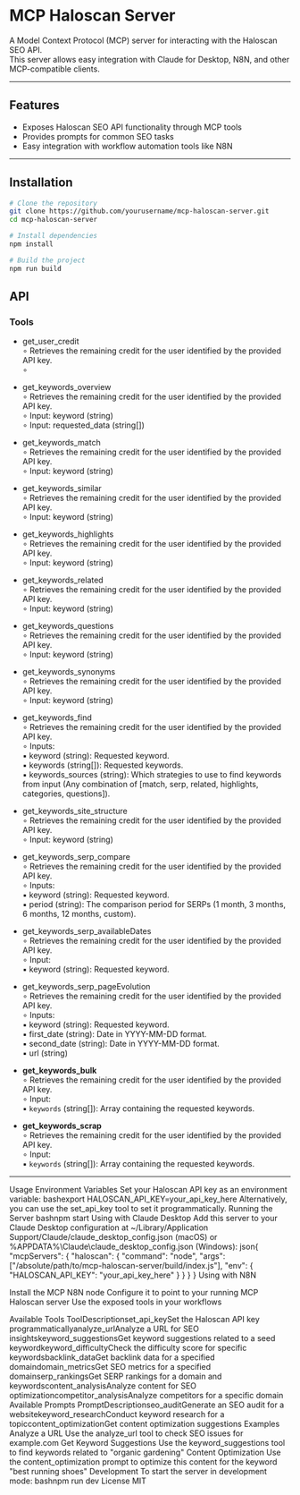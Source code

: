 # MCP Haloscan Server

A Model Context Protocol (MCP) server for interacting with the Haloscan SEO API.  
This server allows easy integration with Claude for Desktop, N8N, and other MCP-compatible clients.

---

## Features

- Exposes Haloscan SEO API functionality through MCP tools
- Provides prompts for common SEO tasks
- Easy integration with workflow automation tools like N8N

---

## Installation

```bash
# Clone the repository
git clone https://github.com/yourusername/mcp-haloscan-server.git
cd mcp-haloscan-server

# Install dependencies
npm install

# Build the project
npm run build
```

## API

### Tools

  - get_user_credit<br>
    ∘ Retrieves the remaining credit for the user identified by the provided API key.<br>
    ∘ 

  - get_keywords_overview<br>
    ∘ Retrieves the remaining credit for the user identified by the provided API key.<br>
    ∘ Input: keyword (string)<br>
    ∘ Input: requested_data (string[])<br>

  - get_keywords_match<br>
    ∘ Retrieves the remaining credit for the user identified by the provided API key.<br>
    ∘ Input: keyword (string)<br>

  - get_keywords_similar<br>
    ∘ Retrieves the remaining credit for the user identified by the provided API key.<br>
    ∘ Input: keyword (string)<br>

  - get_keywords_highlights<br>
    ∘ Retrieves the remaining credit for the user identified by the provided API key.<br>
    ∘ Input: keyword (string)<br>

  - get_keywords_related<br>
    ∘ Retrieves the remaining credit for the user identified by the provided API key.<br>
    ∘ Input: keyword (string)<br>

  - get_keywords_questions<br>
    ∘ Retrieves the remaining credit for the user identified by the provided API key.<br>
    ∘ Input: keyword (string)<br>

  - get_keywords_synonyms<br>
    ∘ Retrieves the remaining credit for the user identified by the provided API key.<br>
    ∘ Input: keyword (string)<br>

  - get_keywords_find<br>
    ∘ Retrieves the remaining credit for the user identified by the provided API key.<br>
    ∘ Inputs:<br>
        ▪ keyword (string): Requested keyword.<br>
        ▪ keywords (string[]): Requested keywords.<br>
        ▪ keywords_sources (string): Which strategies to use to find keywords from input (Any combination of [match, serp, related, highlights, categories, questions]).<br>

  - get_keywords_site_structure<br>
    ∘ Retrieves the remaining credit for the user identified by the provided API key.<br>
    ∘ Input: keyword (string)<br>

  - get_keywords_serp_compare<br>
    ∘ Retrieves the remaining credit for the user identified by the provided API key.<br>
    ∘ Inputs:<br>
        ▪ keyword (string): Requested keyword.<br>
        ▪ period (string): The comparison period for SERPs (1 month, 3 months, 6 months, 12 months, custom).<br>

  - get_keywords_serp_availableDates<br>
    ∘ Retrieves the remaining credit for the user identified by the provided API key.<br>
    ∘ Input:<br> 
        ▪ keyword (string): Requested keyword.<br>

  - get_keywords_serp_pageEvolution<br>
    ∘ Retrieves the remaining credit for the user identified by the provided API key.<br>
    ∘ Inputs:<br>
        ▪ keyword (string): Requested keyword.<br>
        ▪ first_date (string): Date in YYYY-MM-DD format.<br>
        ▪ second_date (string): Date in YYYY-MM-DD format.<br>
        ▪ url (string)<br>

  - **get_keywords_bulk**<br>
    ∘ Retrieves the remaining credit for the user identified by the provided API key.<br>
    ∘ Input:<br> 
        ▪ `keywords` (string[]): Array containing the requested keywords.<br>

  - **get_keywords_scrap**<br>
    ∘ Retrieves the remaining credit for the user identified by the provided API key.<br>
    ∘ Input:<br>
        ▪ `keywords` (string[]): Array containing the requested keywords.<br>

---


Usage
Environment Variables
Set your Haloscan API key as an environment variable:
bashexport HALOSCAN_API_KEY=your_api_key_here
Alternatively, you can use the set_api_key tool to set it programmatically.
Running the Server
bashnpm start
Using with Claude Desktop
Add this server to your Claude Desktop configuration at ~/Library/Application Support/Claude/claude_desktop_config.json (macOS) or %APPDATA%\Claude\claude_desktop_config.json (Windows):
json{
  "mcpServers": {
    "haloscan": {
      "command": "node",
      "args": ["/absolute/path/to/mcp-haloscan-server/build/index.js"],
      "env": {
        "HALOSCAN_API_KEY": "your_api_key_here"
      }
    }
  }
}
Using with N8N

Install the MCP N8N node
Configure it to point to your running MCP Haloscan server
Use the exposed tools in your workflows

Available Tools
ToolDescriptionset_api_keySet the Haloscan API key programmaticallyanalyze_urlAnalyze a URL for SEO insightskeyword_suggestionsGet keyword suggestions related to a seed keywordkeyword_difficultyCheck the difficulty score for specific keywordsbacklink_dataGet backlink data for a specified domaindomain_metricsGet SEO metrics for a specified domainserp_rankingsGet SERP rankings for a domain and keywordscontent_analysisAnalyze content for SEO optimizationcompetitor_analysisAnalyze competitors for a specific domain
Available Prompts
PromptDescriptionseo_auditGenerate an SEO audit for a websitekeyword_researchConduct keyword research for a topiccontent_optimizationGet content optimization suggestions
Examples
Analyze a URL
Use the analyze_url tool to check SEO issues for example.com
Get Keyword Suggestions
Use the keyword_suggestions tool to find keywords related to "organic gardening"
Content Optimization
Use the content_optimization prompt to optimize this content for the keyword "best running shoes"
Development
To start the server in development mode:
bashnpm run dev
License
MIT
